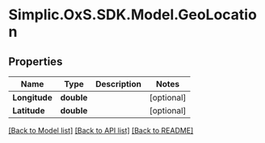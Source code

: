 # Simplic.OxS.SDK.Model.GeoLocation

## Properties

Name | Type | Description | Notes
------------ | ------------- | ------------- | -------------
**Longitude** | **double** |  | [optional] 
**Latitude** | **double** |  | [optional] 

[[Back to Model list]](../README.md#documentation-for-models) [[Back to API list]](../README.md#documentation-for-api-endpoints) [[Back to README]](../README.md)

